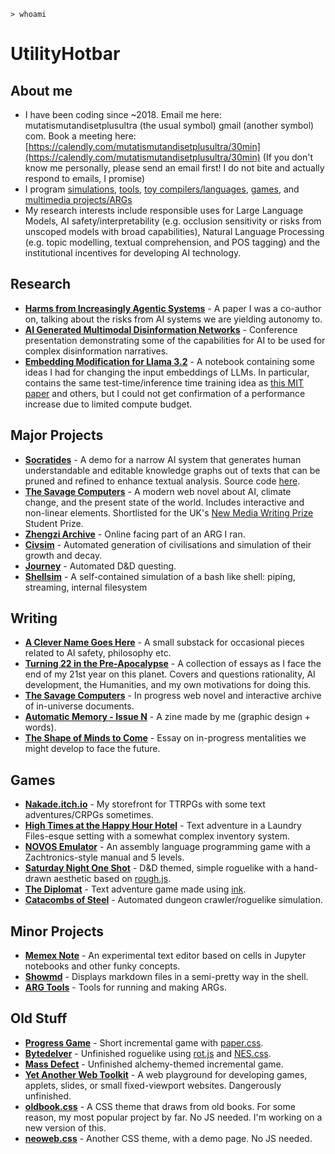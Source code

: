 `> whoami`

# UtilityHotbar

## About me
* I have been coding since ~2018. Email me here: mutatismutandisetplusultra (the usual symbol) gmail (another symbol) com. Book a meeting here: [https://calendly.com/mutatismutandisetplusultra/30min](https://calendly.com/mutatismutandisetplusultra/30min) (If you don't know me personally, please send an email first! I do not bite and actually respond to emails, I promise)
* I program [simulations](https://github.com/UtilityHotbar/civsim), [tools](https://github.com/UtilityHotbar/showmd/), [toy compilers/languages](https://zhengzi-archive.com/terminal/), [games](progress_game/index.html), and [multimedia projects/ARGs](https://aulddaegs.github.io/)
* My research interests include responsible uses for Large Language Models, AI safety/interpretability (e.g. occlusion sensitivity or risks from unscoped models with broad capabilities), Natural Language Processing (e.g. topic modelling, textual comprehension, and POS tagging) and the institutional incentives for developing AI technology.

## Research
* [**Harms from Increasingly Agentic Systems**](https://arxiv.org/abs/2302.10329) - A paper I was a co-author on, talking about the risks from AI systems we are yielding autonomy to.
* [**AI Generated Multimodal Disinformation Networks**](https://www.youtube.com/watch?v=xF7c2OOwyw4) - Conference presentation demonstrating some of the capabilities for AI to be used for complex disinformation narratives.
* [**Embedding Modification for Llama 3.2**](https://colab.research.google.com/drive/1g9blMIl-4tHO16p8vHVtdOcEpG_PoFW5?usp=sharing) - A notebook containing some ideas I had for changing the input embeddings of LLMs. In particular, contains the same test-time/inference time training idea as [this MIT paper](https://ekinakyurek.github.io/papers/ttt.pdf) and others, but I could not get confirmation of a performance increase due to limited compute budget.

## Major Projects
* [**Socratides**](https://socratides.streamlit.app/) - A demo for a narrow AI system that generates human understandable and editable knowledge graphs out of texts that can be pruned and refined to enhance textual analysis. Source code [here](https://github.com/UtilityHotbar/autoratiocinator).
* [**The Savage Computers**](https://aulddaegs.github.io) - A modern web novel about AI, climate change, and the present state of the world. Includes interactive and non-linear elements. Shortlisted for the UK's [New Media Writing Prize](https://newmediawritingprize.co.uk/) Student Prize.
* [**Zhengzi Archive**](https://zhengzi-archive.com/) - Online facing part of an ARG I ran.
* [**Civsim**](https://github.com/UtilityHotbar/civsim) - Automated generation of civilisations and simulation of their growth and decay.
* [**Journey**](https://github.com/UtilityHotbar/journey) - Automated D&D questing.
* [**Shellsim**](https://github.com/UtilityHotbar/shellsim) - A self-contained simulation of a bash like shell: piping, streaming, internal filesystem

## Writing
* [**A Clever Name Goes Here**](https://aclevername.substack.com/) - A small substack for occasional pieces related to AI safety, philosophy etc.
* [**Turning 22 in the Pre-Apocalypse**](signal_flare) - A collection of essays as I face the end of my 21st year on this planet. Covers and questions rationality, AI development, the Humanities, and my own motivations for doing this.
* [**The Savage Computers**](https://aulddaegs.github.io) - In progress web novel and interactive archive of in-universe documents.
* [**Automatic Memory - Issue N**](https://nakade.itch.io/automatic-memory-n) - A zine made by me (graphic design + words).
* [**The Shape of Minds to Come**](shapeofminds/index.html) - Essay on in-progress mentalities we might develop to face the future.

## Games
* [**Nakade.itch.io**](https://nakade.itch.io/) - My storefront for TTRPGs with some text adventures/CRPGs sometimes.
* [**High Times at the Happy Hour Hotel**](https://nakade.itch.io/the-happy-hour-hotel) - Text adventure in a Laundry Files-esque setting with a  somewhat complex inventory system.
* [**NOVOS Emulator**](https://zhengzi-archive.com/terminal/) - An assembly language programming game with a Zachtronics-style manual and 5 levels.
* [**Saturday Night One Shot**](https://nakade.itch.io/saturday-night-one-shot) - D&D themed, simple roguelike with a hand-drawn aesthetic based on [rough.js](https://roughjs.com/).
* [**The Diplomat**](https://nakade.itch.io/diplomat) - Text adventure game made using [ink](https://www.inklestudios.com/ink/).
* [**Catacombs of Steel**](https://utilityhotbar.github.io/catacombs) - Automated dungeon crawler/roguelike simulation.

## Minor Projects
* [**Memex Note**](memex/) - An experimental text editor based on cells in Jupyter notebooks and other funky concepts.
* [**Showmd**](https://github.com/UtilityHotbar/showmd/) - Displays markdown files in a semi-pretty way in the shell.
* [**ARG Tools**](https://utilityhotbar.github.io/args/) - Tools for running and making ARGs.

## Old Stuff
* [**Progress Game**](https://utilityhotbar.github.io/progress_game) - Short incremental game with [paper.css](https://www.getpapercss.com/).
* [**Bytedelver**](https://utilityhotbar.github.io/bytedelver/) - Unfinished roguelike using [rot.js](https://ondras.github.io/rot.js/hp/) and [NES.css](https://nostalgic-css.github.io/NES.css/).
* [**Mass Defect**](https://utilityhotbar.github.io/alchemy/html/site-main/index.html) - Unfinished alchemy-themed incremental game. 
* [**Yet Another Web Toolkit**](yawt_demo/index.html) - A web playground for developing games, applets, slides, or small fixed-viewport websites. Dangerously unfinished.
* [**oldbook.css**](https://github.com/UtilityHotbar/oldbook-css) - A CSS theme that draws from old books. For some reason, my most popular project by far. No JS needed. I'm working on a new version of this.
* [**neoweb.css**](https://utilityhotbar.github.io/neoweb/) - Another CSS theme, with a demo page. No JS needed.

